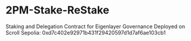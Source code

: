 ﻿# 2PM-Stake-ReStake
Staking and Delegation Contract for Eigenlayer Governance
Deployed on Scroll Sepolia: 0xd7c402e92971b431f29420597d1d7af6ae103cb1
